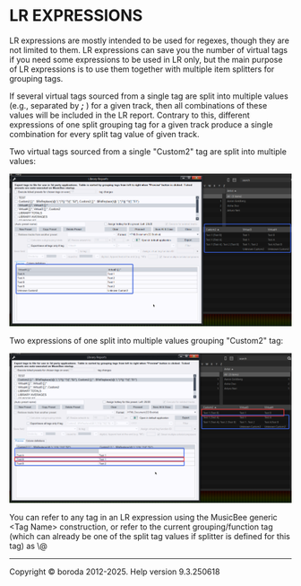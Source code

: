 # LR EXPRESSIONS

LR expressions are mostly intended to be used for regexes, though they are not limited to them. LR expressions can save you the number of virtual tags if you need some expressions to be used in LR only, but the main purpose of LR expressions is to use them together with multiple item splitters for grouping tags.

If several virtual tags sourced from a single tag are split into multiple values (e.g., separated by ***;*** ) for a given track, then all combinations of these values will be included in the LR report. Contrary to this, different expressions of one split grouping tag for a given track produce a single combination for every split tag value of given track.

Two virtual tags sourced from a single "Custom2" tag are split into multiple values:

![Image](lib/LR-vt.png)

Two expressions of one split into multiple values grouping "Custom2" tag:

![Image](lib/LR-expr.png)

You can refer to any tag in an LR expression using the MusicBee generic &lt;Tag Name&gt; construction, or refer to the current grouping/function tag (which can already be one of the split tag values if splitter is defined for this tag) as \\@

***

Copyright © boroda 2012-2025. Help version 9.3.250618